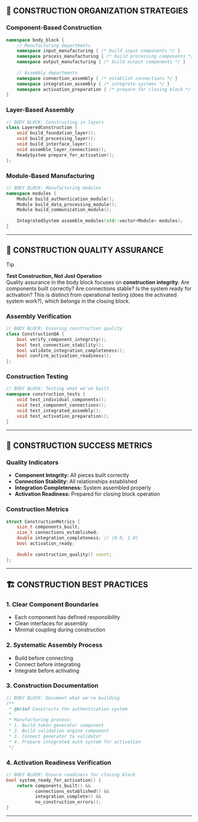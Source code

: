 ## 🧩 CONSTRUCTION ORGANIZATION STRATEGIES

### Component-Based Construction
```cpp
namespace body_block {
    // Manufacturing departments
    namespace input_manufacturing { /* build input components */ }
    namespace process_manufacturing { /* build processing components */ }
    namespace output_manufacturing { /* build output components */ }
    
    // Assembly departments  
    namespace connection_assembly { /* establish connections */ }
    namespace integration_assembly { /* integrate systems */ }
    namespace activation_preparation { /* prepare for closing block */ }
}
```

### Layer-Based Assembly
```cpp
// BODY BLOCK: Constructing in layers
class LayeredConstruction {
    void build_foundation_layer();
    void build_processing_layer();
    void build_interface_layer();
    void assemble_layer_connections();
    ReadySystem prepare_for_activation();
};
```

### Module-Based Manufacturing
```cpp
// BODY BLOCK: Manufacturing modules
namespace modules {
    Module build_authentication_module();
    Module build_data_processing_module();
    Module build_communication_module();
    
    IntegratedSystem assemble_modules(std::vector<Module> modules);
}
```

---

## 🔧 CONSTRUCTION QUALITY ASSURANCE

> [!TIP]
> **Test Construction, Not Just Operation**  
> Quality assurance in the body block focuses on **construction integrity**: Are components built correctly? Are connections stable? Is the system ready for activation? This is distinct from operational testing (does the activated system work?), which belongs in the closing block.

### Assembly Verification
```cpp
// BODY BLOCK: Ensuring construction quality
class ConstructionQA {
    bool verify_component_integrity();
    bool test_connection_stability();
    bool validate_integration_completeness();
    bool confirm_activation_readiness();
};
```

### Construction Testing
```cpp
// BODY BLOCK: Testing what we've built
namespace construction_tests {
    void test_individual_components();
    void test_component_connections();
    void test_integrated_assembly();
    void test_activation_preparation();
}
```

---

## 🎯 CONSTRUCTION SUCCESS METRICS

### Quality Indicators
- **Component Integrity:** All pieces built correctly
- **Connection Stability:** All relationships established
- **Integration Completeness:** System assembled properly
- **Activation Readiness:** Prepared for closing block operation

### Construction Metrics
```cpp
struct ConstructionMetrics {
    size_t components_built;
    size_t connections_established;
    double integration_completeness; // [0.0, 1.0]
    bool activation_ready;
    
    double construction_quality() const;
};
```

---

## 🏗️ CONSTRUCTION BEST PRACTICES

### 1. **Clear Component Boundaries**
- Each component has defined responsibility
- Clean interfaces for assembly
- Minimal coupling during construction

### 2. **Systematic Assembly Process**
- Build before connecting
- Connect before integrating
- Integrate before activating

### 3. **Construction Documentation**
```cpp
// BODY BLOCK: Document what we're building
/**
 * @brief Constructs the authentication system
 * 
 * Manufacturing process:
 * 1. Build token generator component
 * 2. Build validation engine component  
 * 3. Connect generator to validator
 * 4. Prepare integrated auth system for activation
 */
```

### 4. **Activation Readiness Verification**
```cpp
// BODY BLOCK: Ensure readiness for closing block
bool system_ready_for_activation() {
    return components_built() && 
           connections_established() && 
           integration_complete() &&
           no_construction_errors();
}
```

---


